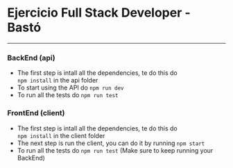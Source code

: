 # Ejercicio Full Stack Developer - Bastó
---

### BackEnd (api)

- The first step is intall all the dependencies, te do this do\
`npm install` in the api folder
- To start using the API do `npm run dev`
- To run all the tests do `npm run test`


### FrontEnd (client)

- The first step is intall all the dependencies, te do this do\
`npm install` in the client folder
- The next step is run the client, you can do it by running `npm start`
- To run all the tests do `npm run test` (Make sure to keep running your BackEnd)
